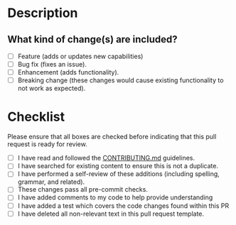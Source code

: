 <!-- _modified from [EmbeddedArtistry](https://embeddedartistry.com/blog/2017/08/04/a-github-pull-request-template-for-your-projects/)_
_referenced with modifications from [pycytominer](https://github.com/cytomining/pycytominer/blob/master/.github/PULL_REQUEST_TEMPLATE.md)_ -->

# Description

<!--
Thank you so much for your contribution to SCulptQC!

Please _succinctly_ summarize your proposed change.
Namely, consider addressing the following questions:

- What motivated you to open this pull request?
- Were there any special adjustments you had to make to complete the work?
- Are there any issues which are related to this pull request (you may used a `#<digit>` to reference GitHub issues as links within this description)?

Also, if you haven't already, please use `pre-commit run --all-files` to help check your files using this project's pre-commit configuration.
Pre-commit checks will automatically run as part of opening this pull request and we seek to ensure all checks pass before merging changes.
-->

## What kind of change(s) are included?

- [ ] Feature (adds or updates new capabilities)
- [ ] Bug fix (fixes an issue).
- [ ] Enhancement (adds functionality).
- [ ] Breaking change (these changes would cause existing functionality to not work as expected).

# Checklist

Please ensure that all boxes are checked before indicating that this pull request is ready for review.

- [ ] I have read and followed the [CONTRIBUTING.md](CONTRIBUTING.md) guidelines.
- [ ] I have searched for existing content to ensure this is not a duplicate.
- [ ] I have performed a self-review of these additions (including spelling, grammar, and related).
- [ ] These changes pass all pre-commit checks.
- [ ] I have added comments to my code to help provide understanding
- [ ] I have added a test which covers the code changes found within this PR
- [ ] I have deleted all non-relevant text in this pull request template.
